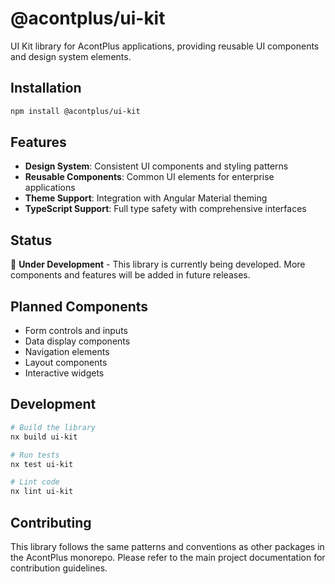 # @acontplus/ui-kit

UI Kit library for AcontPlus applications, providing reusable UI components and
design system elements.

## Installation

```bash
npm install @acontplus/ui-kit
```

## Features

- **Design System**: Consistent UI components and styling patterns
- **Reusable Components**: Common UI elements for enterprise applications
- **Theme Support**: Integration with Angular Material theming
- **TypeScript Support**: Full type safety with comprehensive interfaces

## Status

🚧 **Under Development** - This library is currently being developed. More
components and features will be added in future releases.

## Planned Components

- Form controls and inputs
- Data display components
- Navigation elements
- Layout components
- Interactive widgets

## Development

```bash
# Build the library
nx build ui-kit

# Run tests
nx test ui-kit

# Lint code
nx lint ui-kit
```

## Contributing

This library follows the same patterns and conventions as other packages in the
AcontPlus monorepo. Please refer to the main project documentation for
contribution guidelines.
